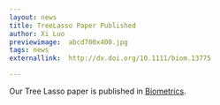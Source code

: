 ```yaml
---
layout: news
title: TreeLasso Paper Published
author: Xi Luo
previewimage:  abcd700x400.jpg
tags: news
externallink:  http://dx.doi.org/10.1111/biom.13775 

---
```


Our Tree Lasso paper is published in [Biometrics](http://dx.doi.org/10.1111/biom.13775).